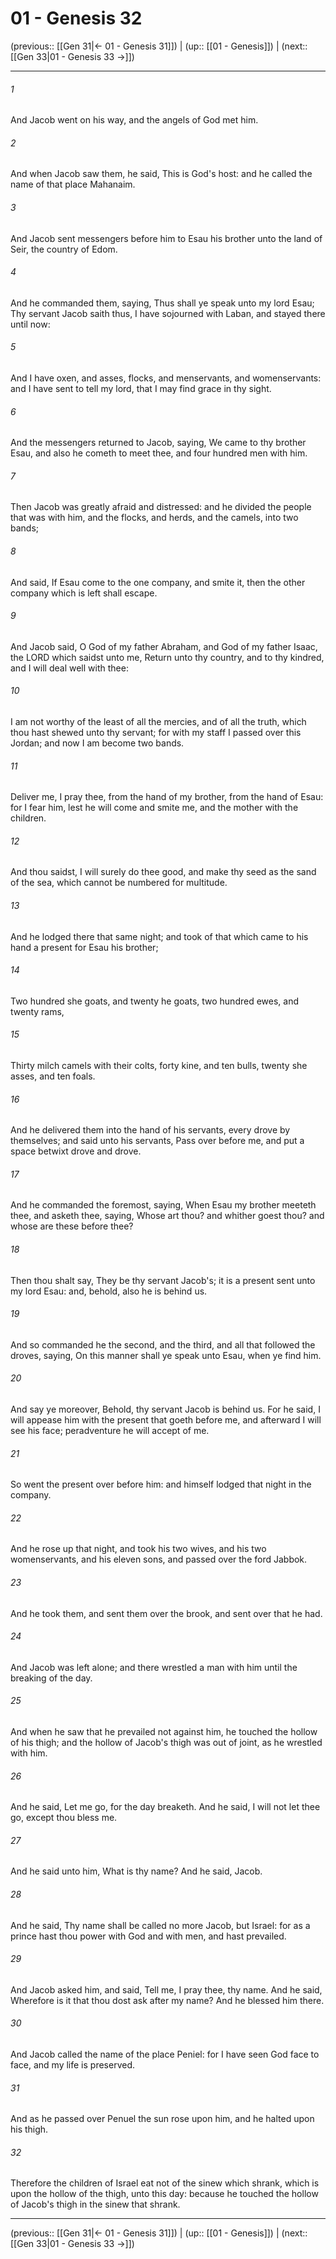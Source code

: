 # 01 - Genesis 32

(previous:: [[Gen 31|← 01 - Genesis 31]]) | (up:: [[01 - Genesis]]) | (next:: [[Gen 33|01 - Genesis 33 →]])

***


###### 1 
And Jacob went on his way, and the angels of God met him. 

###### 2 
And when Jacob saw them, he said, This is God's host: and he called the name of that place Mahanaim. 

###### 3 
And Jacob sent messengers before him to Esau his brother unto the land of Seir, the country of Edom. 

###### 4 
And he commanded them, saying, Thus shall ye speak unto my lord Esau; Thy servant Jacob saith thus, I have sojourned with Laban, and stayed there until now: 

###### 5 
And I have oxen, and asses, flocks, and menservants, and womenservants: and I have sent to tell my lord, that I may find grace in thy sight. 

###### 6 
And the messengers returned to Jacob, saying, We came to thy brother Esau, and also he cometh to meet thee, and four hundred men with him. 

###### 7 
Then Jacob was greatly afraid and distressed: and he divided the people that was with him, and the flocks, and herds, and the camels, into two bands; 

###### 8 
And said, If Esau come to the one company, and smite it, then the other company which is left shall escape. 

###### 9 
And Jacob said, O God of my father Abraham, and God of my father Isaac, the LORD which saidst unto me, Return unto thy country, and to thy kindred, and I will deal well with thee: 

###### 10 
I am not worthy of the least of all the mercies, and of all the truth, which thou hast shewed unto thy servant; for with my staff I passed over this Jordan; and now I am become two bands. 

###### 11 
Deliver me, I pray thee, from the hand of my brother, from the hand of Esau: for I fear him, lest he will come and smite me, and the mother with the children. 

###### 12 
And thou saidst, I will surely do thee good, and make thy seed as the sand of the sea, which cannot be numbered for multitude. 

###### 13 
And he lodged there that same night; and took of that which came to his hand a present for Esau his brother; 

###### 14 
Two hundred she goats, and twenty he goats, two hundred ewes, and twenty rams, 

###### 15 
Thirty milch camels with their colts, forty kine, and ten bulls, twenty she asses, and ten foals. 

###### 16 
And he delivered them into the hand of his servants, every drove by themselves; and said unto his servants, Pass over before me, and put a space betwixt drove and drove. 

###### 17 
And he commanded the foremost, saying, When Esau my brother meeteth thee, and asketh thee, saying, Whose art thou? and whither goest thou? and whose are these before thee? 

###### 18 
Then thou shalt say, They be thy servant Jacob's; it is a present sent unto my lord Esau: and, behold, also he is behind us. 

###### 19 
And so commanded he the second, and the third, and all that followed the droves, saying, On this manner shall ye speak unto Esau, when ye find him. 

###### 20 
And say ye moreover, Behold, thy servant Jacob is behind us. For he said, I will appease him with the present that goeth before me, and afterward I will see his face; peradventure he will accept of me. 

###### 21 
So went the present over before him: and himself lodged that night in the company. 

###### 22 
And he rose up that night, and took his two wives, and his two womenservants, and his eleven sons, and passed over the ford Jabbok. 

###### 23 
And he took them, and sent them over the brook, and sent over that he had. 

###### 24 
And Jacob was left alone; and there wrestled a man with him until the breaking of the day. 

###### 25 
And when he saw that he prevailed not against him, he touched the hollow of his thigh; and the hollow of Jacob's thigh was out of joint, as he wrestled with him. 

###### 26 
And he said, Let me go, for the day breaketh. And he said, I will not let thee go, except thou bless me. 

###### 27 
And he said unto him, What is thy name? And he said, Jacob. 

###### 28 
And he said, Thy name shall be called no more Jacob, but Israel: for as a prince hast thou power with God and with men, and hast prevailed. 

###### 29 
And Jacob asked him, and said, Tell me, I pray thee, thy name. And he said, Wherefore is it that thou dost ask after my name? And he blessed him there. 

###### 30 
And Jacob called the name of the place Peniel: for I have seen God face to face, and my life is preserved. 

###### 31 
And as he passed over Penuel the sun rose upon him, and he halted upon his thigh. 

###### 32 
Therefore the children of Israel eat not of the sinew which shrank, which is upon the hollow of the thigh, unto this day: because he touched the hollow of Jacob's thigh in the sinew that shrank.

***

(previous:: [[Gen 31|← 01 - Genesis 31]]) | (up:: [[01 - Genesis]]) | (next:: [[Gen 33|01 - Genesis 33 →]])
